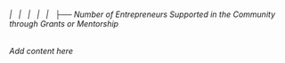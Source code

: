 ###### |   |   |   |   |   ├── Number of Entrepreneurs Supported in the Community through Grants or Mentorship

*Add content here*